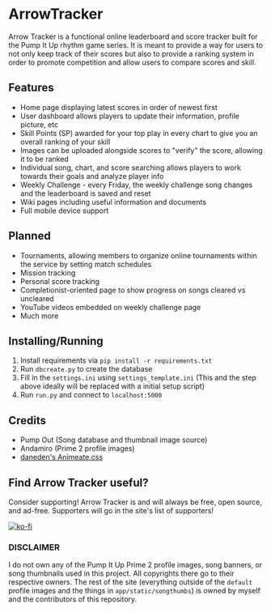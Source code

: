 # ArrowTracker

Arrow Tracker is a functional online leaderboard and score tracker built for the Pump It Up rhythm game series. It is meant to provide a way for users to not only keep track of their scores but also to provide a ranking system in order to promote competition and allow users to compare scores and skill.

## Features

* Home page displaying latest scores in order of newest first
* User dashboard allows players to update their information, profile picture, etc
* Skill Points (SP) awarded for your top play in every chart to give you an overall ranking of your skill
* Images can be uploaded alongside scores to "verify" the score, allowing it to be ranked
* Individual song, chart, and score searching allows players to work towards their goals and analyze player info
* Weekly Challenge - every Friday, the weekly challenge song changes and the leaderboard is saved and reset
* Wiki pages including useful information and documents
* Full mobile device support

## Planned

* Tournaments, allowing members to organize online tournaments within the service by setting match schedules
* Mission tracking
* Personal score tracking
* Completionist-oriented page to show progress on songs cleared vs uncleared
* YouTube videos embedded on weekly challenge page
* Much more

## Installing/Running

1. Install requirements via `pip install -r requirements.txt`
2. Run `dbcreate.py` to create the database
3. Fill in the `settings.ini` using `settings_template.ini` (This and the step above ideally will be replaced with a initial setup script)
4. Run `run.py` and connect to `localhost:5000`

## Credits

* Pump Out (Song database and thumbnail image source)
* Andamiro (Prime 2 profile images)
* [daneden's Animeate.css](https://github.com/daneden/animate.css)

## Find Arrow Tracker useful?

Consider supporting! Arrow Tracker is and will always be free, open source, and ad-free. Supporters will go in the site's list of supporters!

[![ko-fi](https://www.ko-fi.com/img/githubbutton_sm.svg)](https://ko-fi.com/Y8Y8106HR)

### DISCLAIMER

I do not own any of the Pump It Up Prime 2 profile images, song banners, or song thumbnails used in this project. All copyrights there go to their respective owners. The rest of the site (everything outside of the `default` profile images and the things in `app/static/songthumbs`) is owned by myself and the contributors of this repository.
